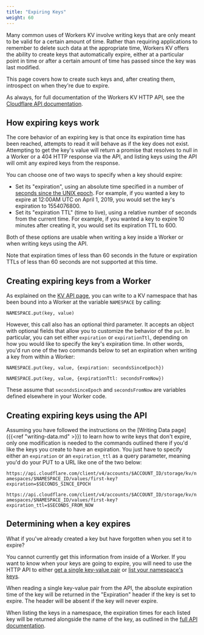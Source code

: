 ```yaml
---
title: "Expiring Keys"
weight: 60
---
```


Many common uses of Workers KV involve writing keys that are only meant to be
valid for a certain amount of time. Rather than requiring applications to
remember to delete such data at the appropriate time, Workers KV offers the
ability to create keys that automatically expire, either at a particular point
in time or after a certain amount of time has passed since the key was last
modified.

This page covers how to create such keys and, after creating them, introspect on
when they're due to expire.

As always, for full documentation of the Workers KV HTTP API, see the
[Cloudflare API documentation](https://api.cloudflare.com/#workers-kv-namespace-properties).

## How expiring keys work

The core behavior of an expiring key is that once its expiration time has been
reached, attempts to read it will behave as if the key does not exist.
Attempting to get the key's value will return a promise that resolves to null in
a Worker or a 404 HTTP response via the API, and listing keys using the API will
omit any expired keys from the response.

You can choose one of two ways to specify when a key should expire:

- Set its "expiration", using an absolute time specified in a number of [seconds
   since the UNIX epoch](https://en.wikipedia.org/wiki/Unix_time). For example,
   if you wanted a key to expire at 12:00AM
    UTC on April 1, 2019, you would set the key's expiration to 1554076800.
- Set its "expiration TTL" (time to live), using a relative number of seconds
    from the current time. For example, if you wanted a key to expire 10 minutes
    after creating it, you would set its expiration TTL to 600.

Both of these options are usable when writing a key inside a Worker or when
writing keys using the API.

Note that expiration times of less than 60 seconds in the future or expiration
TTLs of less than 60 seconds are not supported at this time.

## Creating expiring keys from a Worker

As explained on the [KV API page](/kv/api/#write-value), you can write to a KV
namespace that has been bound into a Worker at the variable `NAMESPACE` by
calling:

`NAMESPACE.put(key, value)`

However, this call also has an optional third parameter. It accepts an object
with optional fields that allow you to customize the behavior of the `put`. In
particular, you can set either `expiration` or `expirationTtl`, depending on how
you would like to specify the key's expiration time. In other words, you'd run
one of the two commands below to set an expiration when writing a key from
within a Worker:

`NAMESPACE.put(key, value, {expiration: secondsSinceEpoch})`

`NAMESPACE.put(key, value, {expirationTtl: secondsFromNow})`

These assume that `secondsSinceEpoch` and `secondsFromNow` are variables defined
elsewhere in your Worker code.

## Creating expiring keys using the API

Assuming you have followed the instructions on the
[Writing Data page]({{<ref "writing-data.md" >}}) to learn how to write keys
that don't expire, only one modification is needed to the commands outlined
there if you'd like the keys you create to have an expiration. You just have to
specify either an `expiration` or an `expiration_ttl` as a query parameter,
meaning you'd do your PUT to a URL like one of the two below:

`https://api.cloudflare.com/client/v4/accounts/$ACCOUNT_ID/storage/kv/namespaces/$NAMESPACE_ID/values/first-key?expiration=$SECONDS_SINCE_EPOCH`

`https://api.cloudflare.com/client/v4/accounts/$ACCOUNT_ID/storage/kv/namespaces/$NAMESPACE_ID/values/first-key?expiration_ttl=$SECONDS_FROM_NOW`

## Determining when a key expires

What if you've already created a key but have forgotten when you set it to
expire?

You cannot currently get this information from inside of a Worker. If you want
to know when your keys are going to expire, you will need to use the HTTP API to
either [get a single key-value
pair](https://api.cloudflare.com/#workers-kv-namespace-read-key-value-pair) or
[list your namespace's
keys](https://api.cloudflare.com/#workers-kv-namespace-list-a-namespace-s-keys).

When reading a single key-value pair from the API, the absolute expiration time
of the key will be returned in the "Expiration" header if the key is set to
expire. The header will be absent if the key will never expire.

When listing the keys in a namespace, the expiration times for each listed key
will be returned alongside the name of the key, as outlined in the [full API
documentation](https://api.cloudflare.com/#workers-kv-namespace-list-a-namespace-s-keys).
